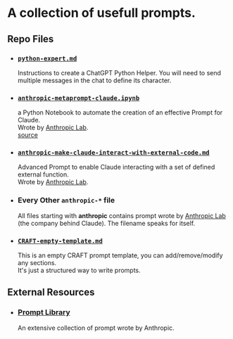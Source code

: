# A collection of usefull prompts.

## Repo Files
- ### [`python-expert.md`](./python-expert.md)
    Instructions to create a ChatGPT Python Helper.
    You will need to send multiple messages in the chat to define its character.

- ### [`anthropic-metaprompt-claude.ipynb`](./anthropic-metaprompt-claude.ipynb)
    a Python Notebook to automate the creation of an effective Prompt for Claude. \
    Wrote by [Anthropic Lab](https://www.anthropic.com/). \
    [source](https://docs.anthropic.com/en/docs/helper-metaprompt-experimental)

- ### [`anthropic-make-claude-interact-with-external-code.md`](./anthropic-make-claude-interact-with-external-code.md)
    Advanced Prompt to enable Claude interacting with a set of defined external function. \
    Wrote by [Anthropic Lab](https://www.anthropic.com/).

- ### Every Other `anthropic-*` file
    All files starting with **anthropic** contains prompt wrote by [Anthropic Lab](https://www.anthropic.com/) (the company behind Claude).
    The filename speaks for itself.

- ### [`CRAFT-empty-template.md`](./CRAFT-empty-template.md)
    This is an empty CRAFT prompt template, you can add/remove/modify any sections. \
    It's just a structured way to write prompts.

## External Resources
- ### [Prompt Library](https://docs.anthropic.com/en/prompt-library/library)
    An extensive collection of prompt wrote by Anthropic.


